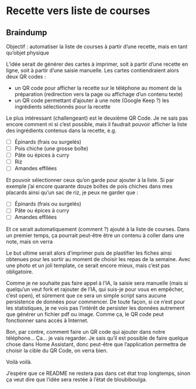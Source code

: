 # Recette vers liste de courses

## Braindump
Objectif : automatiser la liste de courses à partir d’une recette, mais en tant qu’objet physique

L’idée serait de générer des cartes à imprimer, soit à partir d’une recette en ligne, soit à partir d’une saisie manuelle. 
Les cartes contiendraient alors deux QR codes : 
- un QR code pour afficher la recette sur le téléphone au moment de la préparation (redirection vers la page ou affichage d’un contenu texte)
- un QR code permettant d’ajouter à une note (Google Keep ?) les ingrédients sélectionnés pour la recette

Le plus intéressant (challengeant) est le deuxième QR Code. Je ne sais pas encore comment ni si c’est possible, mais il faudrait pouvoir afficher la liste des ingrédients contenus dans la recette, e.g.
- [ ] Épinards (frais ou surgelés)
- [ ] Pois chiche (une grosse boîte)
- [ ] Pâte ou épices à curry
- [ ] Riz
- [ ] Amandes effilées

Et pouvoir sélectionner ceux qu’on garde pour ajouter à la liste. Si par exemple j’ai encore quarante douze boîtes de pois chiches dans mes placards ainsi qu’un sac de riz, je peux ne garder que :
- [ ] Épinards (frais ou surgelés)
- [ ] Pâte ou épices à curry
- [ ] Amandes effilées

Et ce serait automatiquement (comment ?) ajouté à la liste de courses. 
Dans un premier temps, ça pourrait peut-être être un contenu à coller dans une note, mais on verra

Le but ultime serait alors d’imprimer puis de plastifier les fiches ainsi obtenues pour les sortir au moment de choisir les repas de la semaine. Avec une photo et un joli template, ce serait encore mieux, mais c’est pas obligatoire. 

Comme je ne souhaite pas faire appel à l’IA, la saisie sera manuelle (mais si quelqu’un veut fork et rajouter de l’IA, qui suis-je pour vous en empêcher, c’est open), et sûrement que ce sera un simple script sans aucune persistence de données pour commencer. 
De toute façon, si ce n’est pour les statistiques, je ne vois pas l’intérêt de persister les données autrement que générer un fichier pdf ou image. Comme ça, le QR code peut fonctionner sans accès à Internet.

Bon, par contre, comment faire un QR code qui ajouter dans notre téléphone… Ça… je vais regarder. 
Je sais qu’il est possible de faire quelque chose dans Home Assistant, donc peut-être que l’application permettra de choisir la cible du QR Code, on verra bien. 

Voilà voilà.

J’espère que ce README ne restera pas dans cet état trop longtemps, sinon ça veut dire que l’idée sera restée à l’état de bloubiboulga. 
